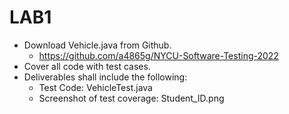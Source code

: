# LAB1
- Download Vehicle.java from Github.
  - https://github.com/a4865g/NYCU-Software-Testing-2022
- Cover all code with test cases.
- Deliverables shall include the following:
  - Test Code: VehicleTest.java
  - Screenshot of test coverage: Student_ID.png
